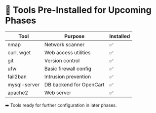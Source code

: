 # 🔧 Tools Pre-Installed for Upcoming Phases

| Tool         | Purpose                       | Installed |
|--------------|-------------------------------|-----------|
| nmap         | Network scanner               | ✅        |
| curl, wget   | Web access utilities          | ✅        |
| git          | Version control               | ✅        |
| ufw          | Basic firewall config         | ✅        |
| fail2ban     | Intrusion prevention          | ✅        |
| mysql-server | DB backend for OpenCart       | ✅        |
| apache2      | Web server                    | ✅        |

➡️ Tools ready for further configuration in later phases.
